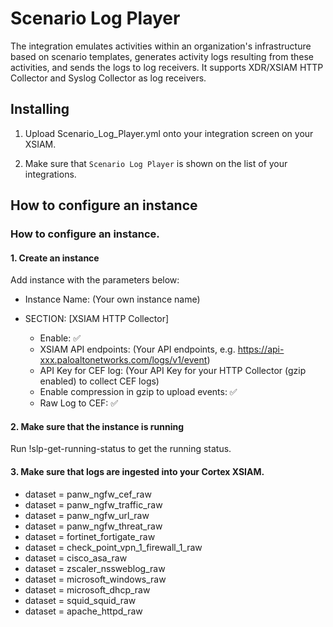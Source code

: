 Scenario Log Player
===========

The integration emulates activities within an organization's infrastructure based on scenario templates, generates activity logs resulting from these activities, and sends the logs to log receivers.
It supports XDR/XSIAM HTTP Collector and Syslog Collector as log receivers.

Installing
----------

1. Upload Scenario_Log_Player.yml onto your integration screen on your XSIAM.

2. Make sure that `Scenario Log Player` is shown on the list of your integrations.


How to configure an instance
----------

### How to configure an instance.

#### 1. Create an instance
Add instance with the parameters below:
  - Instance Name: (Your own instance name)

  - SECTION: [XSIAM HTTP Collector]
    - Enable: ✅
    - XSIAM API endpoints: (Your API endpoints, e.g. https://api-xxx.paloaltonetworks.com/logs/v1/event)
    - API Key for CEF log: (Your API Key for your HTTP Collector (gzip enabled) to collect CEF logs)
    - Enable compression in gzip to upload events: ✅
    - Raw Log to CEF: ✅

#### 2. Make sure that the instance is running
Run !slp-get-running-status to get the running status.

#### 3. Make sure that logs are ingested into your Cortex XSIAM.
  - dataset = panw_ngfw_cef_raw
  - dataset = panw_ngfw_traffic_raw
  - dataset = panw_ngfw_url_raw
  - dataset = panw_ngfw_threat_raw
  - dataset = fortinet_fortigate_raw
  - dataset = check_point_vpn_1_firewall_1_raw
  - dataset = cisco_asa_raw
  - dataset = zscaler_nssweblog_raw
  - dataset = microsoft_windows_raw
  - dataset = microsoft_dhcp_raw
  - dataset = squid_squid_raw
  - dataset = apache_httpd_raw
